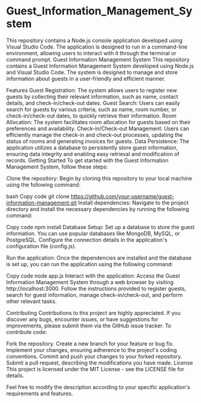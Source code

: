 # Guest_Information_Management_System
This repository contains a Node.js console application developed using Visual Studio Code. The application is designed to run in a command-line environment, allowing users to interact with it through the terminal or command prompt.
Guest Information Management System
This repository contains a Guest Information Management System developed using Node.js and Visual Studio Code. The system is designed to manage and store information about guests in a user-friendly and efficient manner.

Features
Guest Registration: The system allows users to register new guests by collecting their relevant information, such as name, contact details, and check-in/check-out dates.
Guest Search: Users can easily search for guests by various criteria, such as name, room number, or check-in/check-out dates, to quickly retrieve their information.
Room Allocation: The system facilitates room allocation for guests based on their preferences and availability.
Check-in/Check-out Management: Users can efficiently manage the check-in and check-out processes, updating the status of rooms and generating invoices for guests.
Data Persistence: The application utilizes a database to persistently store guest information, ensuring data integrity and enabling easy retrieval and modification of records.
Getting Started
To get started with the Guest Information Management System, follow these steps:

Clone the repository: Begin by cloning this repository to your local machine using the following command:

bash
Copy code
git clone https://github.com/your-username/guest-information-management.git
Install dependencies: Navigate to the project directory and install the necessary dependencies by running the following command:

Copy code
npm install
Database Setup: Set up a database to store the guest information. You can use popular databases like MongoDB, MySQL, or PostgreSQL. Configure the connection details in the application's configuration file (config.js).

Run the application: Once the dependencies are installed and the database is set up, you can run the application using the following command:

Copy code
node app.js
Interact with the application: Access the Guest Information Management System through a web browser by visiting http://localhost:3000. Follow the instructions provided to register guests, search for guest information, manage check-in/check-out, and perform other relevant tasks.

Contributing
Contributions to this project are highly appreciated. If you discover any bugs, encounter issues, or have suggestions for improvements, please submit them via the GitHub issue tracker. To contribute code:

Fork the repository.
Create a new branch for your feature or bug fix.
Implement your changes, ensuring adherence to the project's coding conventions.
Commit and push your changes to your forked repository.
Submit a pull request, describing the modifications you have made.
License
This project is licensed under the MIT License - see the LICENSE file for details.

Feel free to modify the description according to your specific application's requirements and features.
